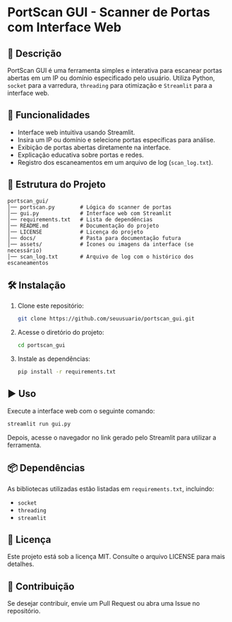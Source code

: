 # PortScan GUI - Scanner de Portas com Interface Web

## 📌 Descrição
PortScan GUI é uma ferramenta simples e interativa para escanear portas abertas em um IP ou domínio especificado pelo usuário. Utiliza Python, `socket` para a varredura, `threading` para otimização e `Streamlit` para a interface web.

## 🚀 Funcionalidades
- Interface web intuitiva usando Streamlit.
- Insira um IP ou domínio e selecione portas específicas para análise.
- Exibição de portas abertas diretamente na interface.
- Explicação educativa sobre portas e redes.
- Registro dos escaneamentos em um arquivo de log (`scan_log.txt`).

## 📂 Estrutura do Projeto
```
portscan_gui/
│── portscan.py        # Lógica do scanner de portas
│── gui.py             # Interface web com Streamlit
│── requirements.txt   # Lista de dependências
│── README.md          # Documentação do projeto
│── LICENSE            # Licença do projeto
│── docs/              # Pasta para documentação futura
│── assets/            # Ícones ou imagens da interface (se necessário)
│── scan_log.txt       # Arquivo de log com o histórico dos escaneamentos
```

## 🛠️ Instalação
1. Clone este repositório:
   ```sh
   git clone https://github.com/seuusuario/portscan_gui.git
   ```
2. Acesse o diretório do projeto:
   ```sh
   cd portscan_gui
   ```
3. Instale as dependências:
   ```sh
   pip install -r requirements.txt
   ```

## ▶ Uso
Execute a interface web com o seguinte comando:
```sh
streamlit run gui.py
```
Depois, acesse o navegador no link gerado pelo Streamlit para utilizar a ferramenta.

## 📦 Dependências
As bibliotecas utilizadas estão listadas em `requirements.txt`, incluindo:
- `socket`
- `threading`
- `streamlit`

## 📜 Licença
Este projeto está sob a licença MIT. Consulte o arquivo LICENSE para mais detalhes.

## 🤝 Contribuição
Se desejar contribuir, envie um Pull Request ou abra uma Issue no repositório.

